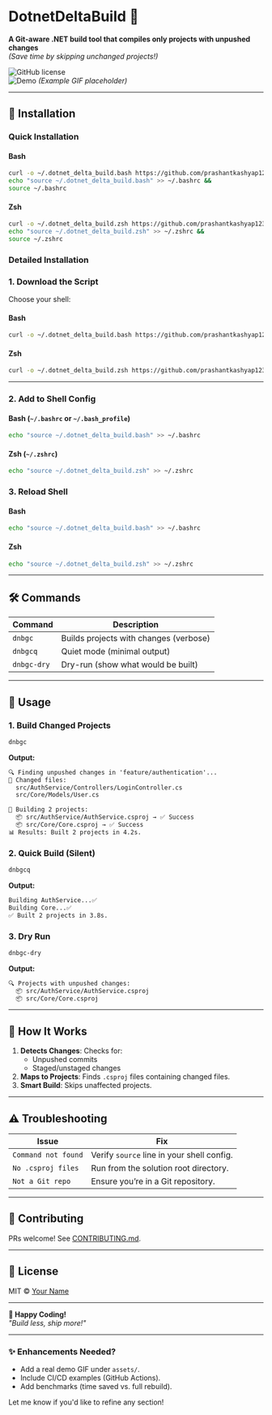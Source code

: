 # DotnetDeltaBuild 🚀  
**A Git-aware .NET build tool that compiles only projects with unpushed changes**  
*(Save time by skipping unchanged projects!)*  

![GitHub license](https://img.shields.io/badge/platform-bash%20%7C%20zsh-blue)  
![Demo](https://github.com/prashantkashyap12345/DotnetDeltaBuild/raw/main/assets/demo.gif) *(Example GIF placeholder)*  

---

## 🔧 Installation  


### Quick Installation

#### **Bash**
```bash
curl -o ~/.dotnet_delta_build.bash https://github.com/prashantkashyap12345/DotnetDeltaBuild/blob/main/dotnet_delta_build.bash &&
echo "source ~/.dotnet_delta_build.bash" >> ~/.bashrc &&
source ~/.bashrc
```

#### **Zsh**
```bash
curl -o ~/.dotnet_delta_build.zsh https://github.com/prashantkashyap12345/DotnetDeltaBuild/blob/main/dotnet_delta_build.zsh &&
echo "source ~/.dotnet_delta_build.zsh" >> ~/.zshrc &&
source ~/.zshrc
```
### **Detailed Installation**

### **1. Download the Script**  
Choose your shell:  

#### **Bash**  
```bash
curl -o ~/.dotnet_delta_build.bash https://github.com/prashantkashyap12345/DotnetDeltaBuild/blob/main/dotnet_delta_build.bash
```

#### **Zsh**  
```bash
curl -o ~/.dotnet_delta_build.zsh https://github.com/prashantkashyap12345/DotnetDeltaBuild/blob/main/dotnet_delta_build.zsh
```

---

### **2. Add to Shell Config**  
#### **Bash** (`~/.bashrc` or `~/.bash_profile`)  
```bash
echo "source ~/.dotnet_delta_build.bash" >> ~/.bashrc
```
<!--```bash
source ~/.dotnet_delta_build.bash
```-->

#### **Zsh** (`~/.zshrc`)  
```bash
echo "source ~/.dotnet_delta_build.zsh" >> ~/.zshrc
```
<!--```bash
source ~/.dotnet_delta_build.zsh
``` -->

### **3. Reload Shell** 
#### **Bash**
```bash
echo "source ~/.dotnet_delta_build.bash" >> ~/.bashrc
```
#### **Zsh**
```bash
echo "source ~/.dotnet_delta_build.zsh" >> ~/.zshrc
``` 
<!--```bash
source ~/.bashrc  # Bash
source ~/.zshrc   # Zsh
```-->

---

## 🛠️ Commands  
| Command          | Description                              |
|------------------|------------------------------------------|
| `dnbgc`          | Builds projects with changes (verbose)   |
| `dnbgcq`         | Quiet mode (minimal output)              |
| `dnbgc-dry`      | Dry-run (show what would be built)       |

---

## 🚀 Usage  
### **1. Build Changed Projects**  
```bash
dnbgc
```
**Output:**  
```diff
🔍 Finding unpushed changes in 'feature/authentication'...
📝 Changed files:
  src/AuthService/Controllers/LoginController.cs
  src/Core/Models/User.cs

🔨 Building 2 projects:
  📦 src/AuthService/AuthService.csproj → ✅ Success
  📦 src/Core/Core.csproj → ✅ Success
📊 Results: Built 2 projects in 4.2s.
```

### **2. Quick Build (Silent)**  
```bash
dnbgcq
```
**Output:**  
```bash
Building AuthService...✅
Building Core...✅
✅ Built 2 projects in 3.8s.
```

### **3. Dry Run**  
```bash
dnbgc-dry
```
**Output:**  
```bash
🔍 Projects with unpushed changes:
  📦 src/AuthService/AuthService.csproj
  📦 src/Core/Core.csproj
```

---

## 📜 How It Works  
1. **Detects Changes**: Checks for:  
   - Unpushed commits  
   - Staged/unstaged changes  
2. **Maps to Projects**: Finds `.csproj` files containing changed files.  
3. **Smart Build**: Skips unaffected projects.  

---

## ⚠️ Troubleshooting  
| Issue                  | Fix                                      |
|------------------------|------------------------------------------|
| `Command not found`    | Verify `source` line in your shell config. |
| `No .csproj files`     | Run from the solution root directory.     |
| `Not a Git repo`       | Ensure you’re in a Git repository.        |

---

## 🤝 Contributing  
PRs welcome! See [CONTRIBUTING.md](CONTRIBUTING.md).  

---

## 📄 License  
MIT © [Your Name](https://github.com/prashantkashyap12345)  

---

**🎉 Happy Coding!**  
*"Build less, ship more!"*  

--- 

### ✨ Enhancements Needed?  
- Add a real demo GIF under `assets/`.  
- Include CI/CD examples (GitHub Actions).  
- Add benchmarks (time saved vs. full rebuild).  

Let me know if you'd like to refine any section!
